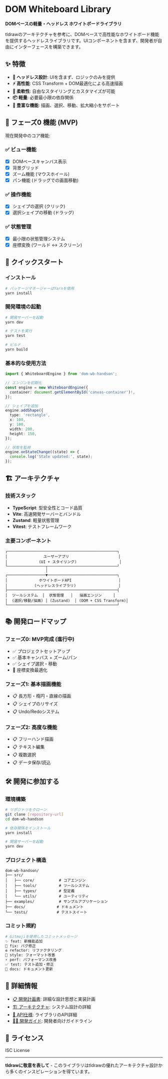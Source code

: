 # DOM Whiteboard Library

**DOMベースの軽量・ヘッドレス ホワイトボードライブラリ**

tldrawのアーキテクチャを参考に、DOMベースで高性能なホワイトボード機能を提供するヘッドレスライブラリです。UIコンポーネントを含まず、開発者が自由にインターフェースを構築できます。

## ✨ 特徴

- **🎯 ヘッドレス設計**: UIを含まず、ロジックのみを提供
- **⚡️ 高性能**: CSS Transform + DOM最適化による高速描画
- **🔧 柔軟性**: 自由なスタイリングとカスタマイズが可能
- **📦 軽量**: 必要最小限の依存関係
- **🎨 豊富な機能**: 描画、選択、移動、拡大縮小をサポート

## 🎨 フェーズ0 機能 (MVP)

現在開発中のコア機能:

### ✅ ビュー機能
- [x] DOMベースキャンバス表示
- [x] 背景グリッド
- [x] ズーム機能 (マウスホイール)
- [x] パン機能 (ドラッグでの画面移動)

### ✅ 操作機能  
- [x] シェイプの選択 (クリック)
- [x] 選択シェイプの移動 (ドラッグ)

### ✅ 状態管理
- [x] 最小限の状態管理システム
- [x] 座標変換 (ワールド ↔ スクリーン)

## 🚀 クイックスタート

### インストール

```bash
# パッケージマネージャーはYarnを使用
yarn install
```

### 開発環境の起動

```bash
# 開発サーバーを起動
yarn dev

# テストを実行
yarn test

# ビルド
yarn build
```

### 基本的な使用方法

```typescript
import { WhiteboardEngine } from 'dom-wb-handson';

// エンジンを初期化
const engine = new WhiteboardEngine({
  container: document.getElementById('canvas-container')!,
});

// シェイプを追加
engine.addShape({
  type: 'rectangle',
  x: 100,
  y: 100,
  width: 200,
  height: 150,
});

// 状態を監視
engine.onStateChange((state) => {
  console.log('State updated:', state);
});
```

## 🏗️ アーキテクチャ

### 技術スタック

- **TypeScript**: 型安全性とコード品質
- **Vite**: 高速開発サーバーとバンドル
- **Zustand**: 軽量状態管理
- **Vitest**: テストフレームワーク

### 主要コンポーネント

```
┌─────────────────────────────────────────────────┐
│                ユーザーアプリ                      │
│              (UI + スタイリング)                   │
└─────────────────┬───────────────────────────────┘
                  │
┌─────────────────▼───────────────────────────────┐
│              ホワイトボードAPI                     │
│            (ヘッドレスライブラリ)                   │
├─────────────────────────────────────────────────┤
│  ツールシステム  │  状態管理   │   描画エンジン     │
│  (選択/移動/描画) │ (Zustand)  │ (DOM + CSS Transform)│
└─────────────────────────────────────────────────┘
```

## 📚 開発ロードマップ

### フェーズ0: MVP完成 (進行中)
- ✅ プロジェクトセットアップ
- ✅ 基本キャンバス + ズーム/パン
- ✅ シェイプ選択・移動
- 🔄 座標変換最適化

### フェーズ1: 基本描画機能
- 📋 長方形・楕円・直線の描画
- 📋 シェイプのリサイズ
- 📋 Undo/Redoシステム

### フェーズ2: 高度な機能  
- 📋 フリーハンド描画
- 📋 テキスト編集
- 📋 複数選択
- 📋 データ保存/読込

## 🛠️ 開発に参加する

### 環境構築

```bash
# リポジトリをクローン
git clone [repository-url]
cd dom-wb-handson

# 依存関係をインストール
yarn install

# 開発サーバーを起動
yarn dev
```

### プロジェクト構造

```
dom-wb-handson/
├── src/
│   ├── core/           # コアエンジン
│   ├── tools/          # ツールシステム
│   ├── types/          # 型定義
│   └── utils/          # ユーティリティ
├── examples/           # サンプルアプリケーション  
├── docs/              # ドキュメント
└── tests/             # テストスイート
```

### コミット規約

```bash
# Gitmojiを使用したコミットメッセージ
✨ feat: 新機能追加
🐛 fix: バグ修正  
♻️ refactor: リファクタリング
🎨 style: フォーマット改善
⚡️ perf: パフォーマンス改善
✅ test: テスト追加・修正
📝 docs: ドキュメント更新
```

## 📖 詳細情報

- [📋 開発計画書](./PLAN.md): 詳細な設計思想と実装計画
- [🏗️ アーキテクチャ](./docs/architecture/): システム設計の詳細
- [🔧 API仕様](./docs/api/): ライブラリのAPI詳細
- [👨‍💻 開発ガイド](./docs/development/): 開発者向けガイドライン

## 📄 ライセンス

ISC License

---

**tldrawに敬意を表して** - このライブラリはtldrawの優れたアーキテクチャ設計から多くのインスピレーションを得ています。